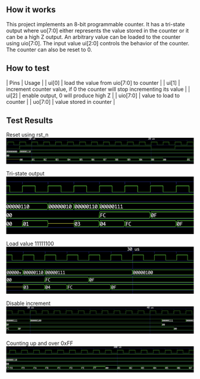 <!---

This file is used to generate your project datasheet. Please fill in the information below and delete any unused
sections.

You can also include images in this folder and reference them in the markdown. Each image must be less than
512 kb in size, and the combined size of all images must be less than 1 MB.
-->

## How it works

This project implements an 8-bit programmable counter. It has a tri-state output where uo[7:0] either represents the value stored in the counter or it can be a high Z output. An arbitrary value can be loaded to the counter using uio[7:0]. The input value ui[2:0] controls the behavior of the counter. The counter can also be reset to 0.

## How to test

| Pins | Usage |
| ui[0] | load the value from uio[7:0] to counter |
| ui[1] | increment counter value, if 0 the counter will stop incrementing its value |
| ui[2] | enable output, 0 will produce high Z |
| uio[7:0] | value to load to counter |
| uo[7:0] | value stored in counter |

## Test Results

Reset using rst_n
![Reset](reset.png "Reset")

Tri-state output
![Tri-state](high_z.png "Tri-state")

Load value 11111100
![Load](load.png "Load")

Disable increment
![Increment](increment.png "Increment")

Counting up and over 0xFF
![Counting](counting.png "Counting")

